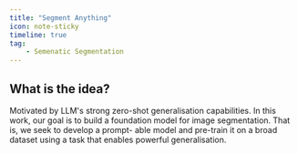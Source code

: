```yaml
---
title: "Segment Anything"
icon: note-sticky
timeline: true
tag:
    - Semenatic Segmentation
---
```


## What is the idea?

Motivated by LLM's strong zero-shot generalisation capabilities. In this work, our goal is to build a foundation model for
image segmentation. That is, we seek to develop a prompt-
able model and pre-train it on a broad dataset using a task
that enables powerful generalisation.